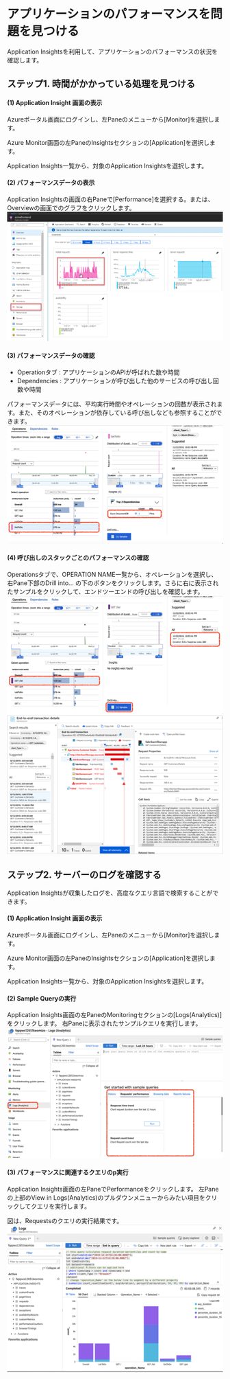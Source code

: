 # アプリケーションのパフォーマンスを問題を見つける

Application Insightsを利用して、アプリケーションのパフォーマンスの状況を確認します。


## ステップ1. 時間がかかっている処理を見つける

#### (1) Application Insight 画面の表示

Azureポータル画面にログインし、左Paneのメニューから[Monitor]を選択します。

Azure Monitor画面の左PaneのInsightsセクションの[Application]を選択します。

Application Insights一覧から、対象のApplication Insightsを選択します。

#### (2) パフォーマンスデータの表示
Application Insightsの画面の右Paneで[Performance]を選択する。または、Overviewの画面でのグラフをクリックします。
![パフォーマンスの表示](images/failed-requests.png)


#### (3) パフォーマンスデータの確認
* Operationタブ : アプリケーションのAPIが呼ばれた数や時間
* Dependencies : アプリケーションが呼び出した他のサービスの呼び出し回数や時間

パフォーマンスデータには、平均実行時間やオペレーションの回数が表示されます。また、そのオペレーションが依存している呼び出しなども参照することができます。
![依存関係](images/perf-operation-dependencies.png)

#### (4) 呼び出しのスタックごとのパフォーマンスの確認

Operationsタブで、OPERATION  NAME一覧から、オペレーションを選択し、右Pane下部のDrill into... の下のボタンをクリックします。さらに右に表示されたサンプルをクリックして、エンドツーエンドの呼び出しを確認します。
![End2End](images/perf-operation-end2end-1.png)
![End2End](images/perf-end2end.png)


## ステップ2. サーバーのログを確認する

Application Insightsが収集したログを、高度なクエリ言語で検索することができます。

#### (1) Application Insight 画面の表示

Azureポータル画面にログインし、左Paneのメニューから[Monitor]を選択します。

Azure Monitor画面の左PaneのInsightsセクションの[Application]を選択します。

Application Insights一覧から、対象のApplication Insightsを選択します。

#### (2) Sample Queryの実行

Application Insights画面の左PaneのMonitoringセクションの[Logs(Analytics)]をクリックします。
右Paneに表示されたサンプルクエリを実行します。
![SampleQuery](images/perf-svrlog-samplequery.png)


#### (3) パフォーマンスに関連するクエリのp実行
Application Insights画面の左PaneでPerformanceをクリックします。
左Paneの上部のView in Logs(Analytics)のプルダウンメニューからみたい項目をクリックしてクエリを実行します。

図は、Requestsのクエリの実行結果です。
![SampleQuery](images/perf-query-requests.png)
